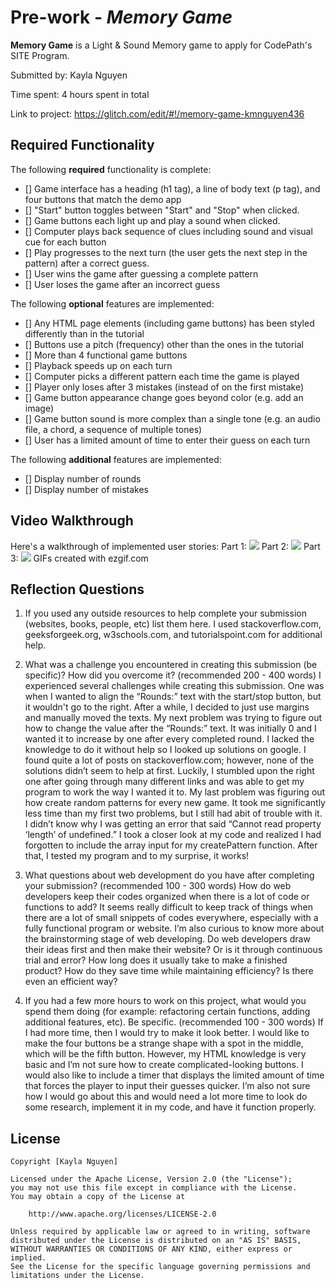 # Pre-work - *Memory Game*

**Memory Game** is a Light & Sound Memory game to apply for CodePath's SITE Program. 

Submitted by: Kayla Nguyen

Time spent: 4 hours spent in total

Link to project: https://glitch.com/edit/#!/memory-game-kmnguyen436

## Required Functionality

The following **required** functionality is complete:

* [] Game interface has a heading (h1 tag), a line of body text (p tag), and four buttons that match the demo app
* [] "Start" button toggles between "Start" and "Stop" when clicked. 
* [] Game buttons each light up and play a sound when clicked. 
* [] Computer plays back sequence of clues including sound and visual cue for each button
* [] Play progresses to the next turn (the user gets the next step in the pattern) after a correct guess. 
* [] User wins the game after guessing a complete pattern
* [] User loses the game after an incorrect guess

The following **optional** features are implemented:

* [] Any HTML page elements (including game buttons) has been styled differently than in the tutorial
* [] Buttons use a pitch (frequency) other than the ones in the tutorial
* [] More than 4 functional game buttons
* [] Playback speeds up on each turn
* [] Computer picks a different pattern each time the game is played
* [] Player only loses after 3 mistakes (instead of on the first mistake)
* [] Game button appearance change goes beyond color (e.g. add an image)
* [] Game button sound is more complex than a single tone (e.g. an audio file, a chord, a sequence of multiple tones)
* [] User has a limited amount of time to enter their guess on each turn

The following **additional** features are implemented:

- [] Display number of rounds
- [] Display number of mistakes

## Video Walkthrough

Here's a walkthrough of implemented user stories:
Part 1:
![](https://i.imgur.com/deM7hwK.gif)
Part 2:
![](https://i.imgur.com/r4FYIwG.gif)
Part 3:
![](https://i.imgur.com/kYU1G9i.gif)
GIFs created with ezgif.com




## Reflection Questions
1. If you used any outside resources to help complete your submission (websites, books, people, etc) list them here. 
    I used stackoverflow.com, geeksforgeek.org, w3schools.com, and tutorialspoint.com for additional help.

2. What was a challenge you encountered in creating this submission (be specific)? How did you overcome it? (recommended 200 - 400 words) 
    I experienced several challenges while creating this submission. One was when I wanted to align the “Rounds:” 
text with the start/stop button, but it wouldn't go to the right. After a while, I decided to just use margins 
and manually moved the texts. 
    My next problem was trying to figure out how to change the value after the “Rounds:” 
text. It was initially 0 and I wanted it to increase by one after every completed round. I lacked the knowledge to do
it without help so I looked up solutions on google. I found quite a lot of posts on stackoverflow.com; however, none 
of the solutions didn’t seem to help at first. Luckily, I stumbled upon the right one after going through many different 
links and was able to get my program to work the way I wanted it to. 
    My last problem was figuring out how create random patterns for every new game. It took me significantly less time 
than my first two problems, but I still had abit of trouble with it. I didn’t know why I was getting an error that said 
“Cannot read property ‘length’ of undefined.” I took a closer look at my code and realized I had forgotten to include the
array input for my createPattern function. After that, I tested my program and to my surprise, it works!

3. What questions about web development do you have after completing your submission? (recommended 100 - 300 words) 
    How do web developers keep their codes organized when there is a lot of code or functions to add? It seems really 
difficult to keep track of things when there are a lot of small snippets of codes everywhere, especially with a 
fully functional program or website.  I’m also curious to know more about the brainstorming stage of web developing. 
Do web developers draw their ideas first and then make their website? Or is it through continuous trial and error? 
How long does it usually take to make a finished product? How do they save time while maintaining efficiency? 
Is there even an efficient way? 

4. If you had a few more hours to work on this project, what would you spend them doing (for example: refactoring certain functions, adding additional features, etc). Be specific. (recommended 100 - 300 words) 
    If I had more time, then I would try to make it look better. I would like to make the four buttons be a strange 
shape with a spot in the middle, which will be the fifth button. However, my HTML knowledge is very basic and 
I’m not sure how to create complicated-looking buttons.
    I would also like to include a timer that displays the limited amount of time that forces the player to input 
their guesses quicker. I’m also not sure how I would go about this and would need a lot more time to look do 
some research, implement it in my code, and have it function properly. 



## License

    Copyright [Kayla Nguyen]

    Licensed under the Apache License, Version 2.0 (the "License");
    you may not use this file except in compliance with the License.
    You may obtain a copy of the License at

        http://www.apache.org/licenses/LICENSE-2.0

    Unless required by applicable law or agreed to in writing, software
    distributed under the License is distributed on an "AS IS" BASIS,
    WITHOUT WARRANTIES OR CONDITIONS OF ANY KIND, either express or implied.
    See the License for the specific language governing permissions and
    limitations under the License.
